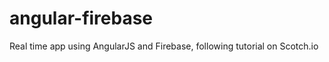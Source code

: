 angular-firebase
================

Real time app using AngularJS and Firebase, following tutorial on Scotch.io
